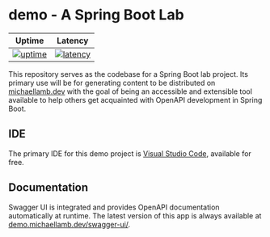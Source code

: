 # demo - A Spring Boot Lab

| Uptime | Latency |
| --- | --- |
| [![uptime](https://status.michaellamb.dev/api/badge/10/uptime/24)](https://demo.michaellamb.dev/swagger-ui/) | [![latency](https://status.michaellamb.dev/api/badge/10/ping/24)](https://demo.michaellamb.dev/swagger-ui/) |

This repository serves as the codebase for a Spring Boot lab project. Its primary use will be for generating content to be distributed on [michaellamb.dev](https://michaellamb.dev) with the goal of being an accessible and extensible tool available to help others get acquainted with OpenAPI development in Spring Boot.

## IDE

The primary IDE for this demo project is [Visual Studio Code](https://code.visualstudio.com/), available for free.

## Documentation

Swagger UI is integrated and provides OpenAPI documentation automatically at runtime. The latest version of this app is always available at [demo.michaellamb.dev/swagger-ui/](https://demo.michaellamb.dev/swagger-ui/). 
